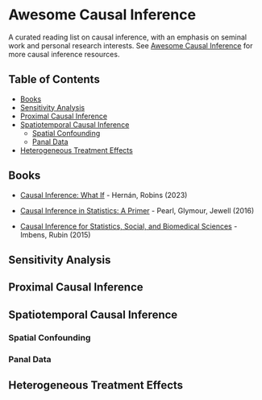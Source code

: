 # Awesome Causal Inference

A curated reading list on causal inference, with an emphasis on seminal work and personal research interests. See [Awesome Causal Inference](https://github.com/matteocourthoud/awesome-causal-inference) for more causal inference resources.

## Table of Contents

- [Books](#books)
- [Sensitivity Analysis](#sensitivity-analysis)
- [Proximal Causal Inference](#proximal-causal-inference)
- [Spatiotemporal Causal Inference](#spatiotemporal-causal-inference)
  - [Spatial Confounding](#spatial-confounding)
  - [Panal Data](#panal-data)
- [Heterogeneous Treatment Effects](#heterogeneous-treatment-effects)

## Books

- [Causal Inference: What If](https://www.hsph.harvard.edu/miguel-hernan/causal-inference-book/) - Hernán, Robins (2023)

- [Causal Inference in Statistics: A Primer](https://www.wiley.com/en-us/Causal+Inference+in+Statistics%3A+A+Primer-p-9781119186847) - Pearl, Glymour, Jewell (2016)

- [Causal Inference for Statistics, Social, and Biomedical Sciences](https://www.cambridge.org/core/books/causal-inference-for-statistics-social-and-biomedical-sciences/71126BE90C58F1A431FE9B2DD07938AB) - Imbens, Rubin (2015)

## Sensitivity Analysis

## Proximal Causal Inference

## Spatiotemporal Causal Inference

### Spatial Confounding

### Panal Data

## Heterogeneous Treatment Effects

